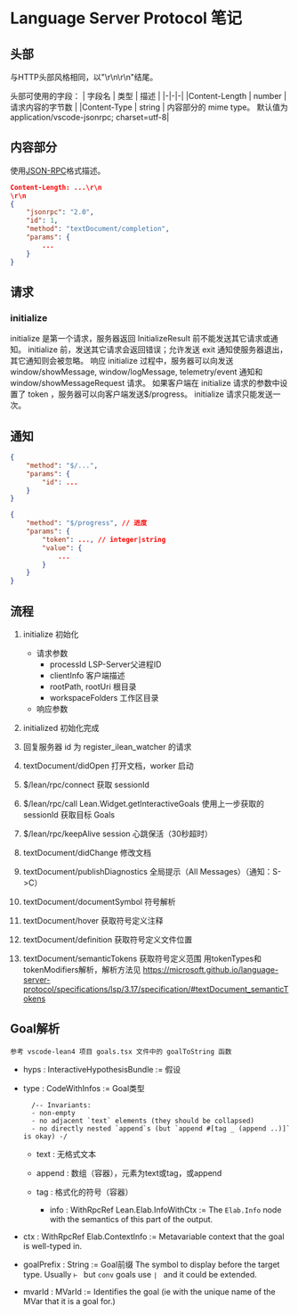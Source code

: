 # Language Server Protocol 笔记

## 头部

与HTTP头部风格相同，以"\r\n\r\n"结尾。

头部可使用的字段：
| 字段名 | 类型 | 描述 |
|-|-|-|
|Content-Length | number | 请求内容的字节数 |
|Content-Type | string | 内容部分的 mime type。 默认值为 application/vscode-jsonrpc; charset=utf-8|

## 内容部分

使用[JSON-RPC](http://www.jsonrpc.org/)格式描述。

```json
Content-Length: ...\r\n
\r\n
{
	"jsonrpc": "2.0",
	"id": 1,
	"method": "textDocument/completion",
	"params": {
		...
	}
}
```
## 请求

### initialize
initialize 是第一个请求，服务器返回 InitializeResult 前不能发送其它请求或通知。
initialize 前，发送其它请求会返回错误；允许发送 exit 通知使服务器退出，其它通知则会被忽略。
响应 initialize 过程中，服务器可以向发送 window/showMessage, window/logMessage, telemetry/event 通知和 window/showMessageRequest 请求。
如果客户端在 initialize 请求的参数中设置了 token ，服务器可以向客户端发送$/progress。
initialize 请求只能发送一次。

## 通知
```json
{
	"method": "$/...",
	"params": {
		"id": ...
	}
}
```
```json
{
	"method": "$/progress", // 进度
	"params": {
		"token": ..., // integer|string
		"value": {
			...
		}
	}
}
```

## 流程

1. initialize 初始化
	- 请求参数
		- processId LSP-Server父进程ID
		- clientInfo 客户端描述
		- rootPath, rootUri 根目录
		- workspaceFolders 工作区目录
	- 响应参数

1. initialized 初始化完成

1. 回复服务器 id 为 register_ilean_watcher 的请求

1. textDocument/didOpen 打开文档，worker 启动

1. $/lean/rpc/connect 获取 sessionId

1. $/lean/rpc/call Lean.Widget.getInteractiveGoals 使用上一步获取的 sessionId 获取目标 Goals

1. $/lean/rpc/keepAlive session 心跳保活（30秒超时）

1. textDocument/didChange 修改文档

1. textDocument/publishDiagnostics 全局提示（All Messages）（通知：S->C）

1. textDocument/documentSymbol 符号解析

1. textDocument/hover 获取符号定义注释

1. textDocument/definition 获取符号定义文件位置

1. textDocument/semanticTokens 获取符号定义范围
    用tokenTypes和tokenModifiers解析，解析方法见
	https://microsoft.github.io/language-server-protocol/specifications/lsp/3.17/specification/#textDocument_semanticTokens
## Goal解析
	参考 vscode-lean4 项目 goals.tsx 文件中的 goalToString 函数

- hyps : InteractiveHypothesisBundle := 假设

- type : CodeWithInfos := Goal类型

		/-- Invariants:
		- non-empty
		- no adjacent `text` elements (they should be collapsed)
		- no directly nested `append`s (but `append #[tag _ (append ..)]` is okay) -/

	- text : 无格式文本

	- append : 数组（容器），元素为text或tag，或append

	- tag : 格式化的符号（容器）
		
		- info : WithRpcRef Lean.Elab.InfoWithCtx := The `Elab.Info` node with the semantics of this part of the output.

- ctx : WithRpcRef Elab.ContextInfo := Metavariable context that the goal is well-typed in. 

- goalPrefix : String := Goal前缀 The symbol to display before the target type. Usually `⊢ ` but `conv` goals use `∣ `
  and it could be extended.

- mvarId : MVarId := Identifies the goal (ie with the unique name of the MVar that it is a goal for.)




